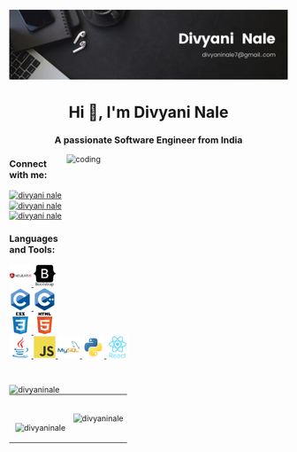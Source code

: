 ![logo](https://github.com/Divyaninale/Divyaninale/blob/main/6ef3284e-8d65-45c6-af87-d18a9e4a77f0.jpg?raw=true)
<h1 align="center">Hi 👋, I'm Divyani Nale</h1>
<h3 align="center">A passionate Software Engineer from India</h3>
<img align="right" width="400" height="300" alt="coding" src="https://github.com/Divyaninale/Divyaninale/blob/main/coding-girl-animation-fe7t4gejurmtof8v.gif?raw=true">

<h3 align="left">Connect with me:</h3>
<p align="left">
<a href="https://linkedin.com/in/divyani nale" target="blank"><img align="center" src="https://raw.githubusercontent.com/rahuldkjain/github-profile-readme-generator/master/src/images/icons/Social/linked-in-alt.svg" alt="divyani nale" height="30" width="40" /></a>
<a href="https://instagram.com/divyani nale" target="blank"><img align="center" src="https://raw.githubusercontent.com/rahuldkjain/github-profile-readme-generator/master/src/images/icons/Social/instagram.svg" alt="divyani nale" height="30" width="40" /></a>
<a href="https://auth.geeksforgeeks.org/user/divyani nale" target="blank"><img align="center" src="https://raw.githubusercontent.com/rahuldkjain/github-profile-readme-generator/master/src/images/icons/Social/geeks-for-geeks.svg" alt="divyani nale" height="30" width="40" /></a>
</p>

<h3 align="left">Languages and Tools:</h3>
<p align="left"> <a href="https://angular.io" target="_blank" rel="noreferrer"> <img src="https://raw.githubusercontent.com/devicons/devicon/master/icons/angularjs/angularjs-original-wordmark.svg" alt="angularjs" width="40" height="40"/> </a> <a href="https://getbootstrap.com" target="_blank" rel="noreferrer"> <img src="https://raw.githubusercontent.com/devicons/devicon/master/icons/bootstrap/bootstrap-plain-wordmark.svg" alt="bootstrap" width="40" height="40"/> </a> <a href="https://www.cprogramming.com/" target="_blank" rel="noreferrer"> <img src="https://raw.githubusercontent.com/devicons/devicon/master/icons/c/c-original.svg" alt="c" width="40" height="40"/> </a> <a href="https://www.w3schools.com/cpp/" target="_blank" rel="noreferrer"> <img src="https://raw.githubusercontent.com/devicons/devicon/master/icons/cplusplus/cplusplus-original.svg" alt="cplusplus" width="40" height="40"/> </a> <a href="https://www.w3schools.com/css/" target="_blank" rel="noreferrer"> <img src="https://raw.githubusercontent.com/devicons/devicon/master/icons/css3/css3-original-wordmark.svg" alt="css3" width="40" height="40"/> </a> <a href="https://www.w3.org/html/" target="_blank" rel="noreferrer"> <img src="https://raw.githubusercontent.com/devicons/devicon/master/icons/html5/html5-original-wordmark.svg" alt="html5" width="40" height="40"/> </a> <a href="https://www.java.com" target="_blank" rel="noreferrer"> <img src="https://raw.githubusercontent.com/devicons/devicon/master/icons/java/java-original.svg" alt="java" width="40" height="40"/> </a> <a href="https://developer.mozilla.org/en-US/docs/Web/JavaScript" target="_blank" rel="noreferrer"> <img src="https://raw.githubusercontent.com/devicons/devicon/master/icons/javascript/javascript-original.svg" alt="javascript" width="40" height="40"/> </a> <a href="https://www.mysql.com/" target="_blank" rel="noreferrer"> <img src="https://raw.githubusercontent.com/devicons/devicon/master/icons/mysql/mysql-original-wordmark.svg" alt="mysql" width="40" height="40"/> </a> <a href="https://www.python.org" target="_blank" rel="noreferrer"> <img src="https://raw.githubusercontent.com/devicons/devicon/master/icons/python/python-original.svg" alt="python" width="40" height="40"/> </a> <a href="https://reactjs.org/" target="_blank" rel="noreferrer"> <img src="https://raw.githubusercontent.com/devicons/devicon/master/icons/react/react-original-wordmark.svg" alt="react" width="40" height="40"/> </a> </p>
<br>
<p><img align="left" src="https://github-readme-stats.vercel.app/api/top-langs?username=divyaninale&show_icons=true&locale=en&layout=compact" alt="divyaninale" /></p>
<table>
   <tr>
      <td>
         <br>
         <br><p>&nbsp;<img align="center" src="https://github-readme-stats.vercel.app/api?username=divyaninale&show_icons=true&locale=en" 
         alt="divyaninale" /></p>
      </td>
      <td>
         <p><img  align="center"src="https://github-readme-streak-stats.herokuapp.com/?user=divyaninale&" alt="divyaninale" /></p>
      </td>
      </tr>
</table>


